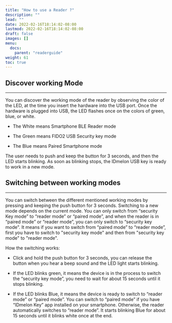 ```yaml
---
title: "How to use a Reader ?"
description: ""
lead: ""
date: 2022-02-16T18:14:02-08:00
lastmod: 2022-02-16T18:14:02-08:00
draft: false
images: []
menu:
  docs:
    parent: "readerguide"
weight: 61
toc: true
---
```


## Discover working Mode

<hr class="hr-line">
You can discover the working mode of the reader by observing the color of the LED, at the time you insert the hardware into the USB port.
Once the hardware is plugged into USB, the LED flashes once on the colors of green, blue, or white.

- The White means Smartphone BLE Reader mode

- The Green means FIDO2 USB Security key mode

- The Blue means Paired Smartphone mode

The user needs to push and keep the button for 3 seconds, and then the LED starts blinking. As soon as blinking stops,
the IDmelon USB key is ready to work in a new mode.

## Switching between working modes

<hr class="hr-line">
You can switch between the different mentioned working modes by pressing and keeping the push button for 3 seconds. Switching to a new mode depends on the current mode.
You can only switch from “security Key mode” to “reader mode” or “paired mode”, and when the reader is in “paired mode” or “reader mode”,
you can only switch to “security key mode".
It means if you want to switch from “paired mode” to “reader mode”, first you have to switch to "security key mode"
and then from "security key mode" to "reader mode".

How the switching works:

- Click and hold the push button for 3 seconds, you can release the button when you hear a beep sound and the LED light starts blinking.

- If the LED blinks green, it means the device is in the process to switch the “security key mode”, you need to wait for about 15 seconds until it stops blinking.

- If the LED blinks Blue, it means the device is ready to switch to “reader mode” or “paired mode”. You can switch to “paired mode” if you have “IDmelon Key” app
installed on your smartphone. Otherwise, the reader automatically switches to “reader mode”. It starts blinking Blue for about 15 seconds until
it blinks white once at the end.
